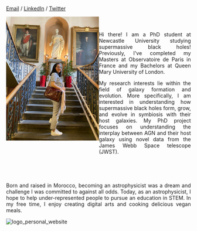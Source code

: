 
[Email](mailto:houda.physics@gmail.com) / [LinkedIn](https://www.linkedin.com/in/houdahaidar/) / [Twitter](https://twitter.com/blackholephd)







<div style="display: flex; align-items: start;">
  <!-- Image part -->
  <div>
    <img src="HoudaHaidar.jpg" alt="Description" width="2500"/>
  </div>
  
  <!-- Text part on the right side of the image -->
  <div style="text-align: justify; margin-top: 20px;">
   <p style="text-align: justify; margin-top: 20px;">  Hi there! I am a PhD student at Newcastle University studying supermassive black holes! Previously, I've completed my Masters at Observatoire de Paris in France and my Bachelors at Queen Mary University of London. </p>

<p style="margin-bottom: 25px;"> My research interests lie within the field of galaxy formation and evolution. More specifically, I am interested in understanding how supermassive black holes form, grow, and evolve in symbiosis   with their host galaxies. My PhD project focuses on understanding the interplay between AGN and their host galaxy using novel data from the James Webb Space telescope (JWST). </p>

</div>
</div>

<p style="text-align: justify; margin-top: 50px;">
  Born and raised in Morocco, becoming an astrophysicist was a dream and challenge I was committed to against all odds. Today, as an astrophysicist, I hope to help under-represented people to pursue an education in STEM. In my free time, I enjoy creating digital arts and cooking delicious vegan meals.
</p>


![logo_personal_website](https://github.com/blackhole-girl/website/assets/74595294/37aff615-7cc3-4fde-b4b4-3cf4ba45e61b)




